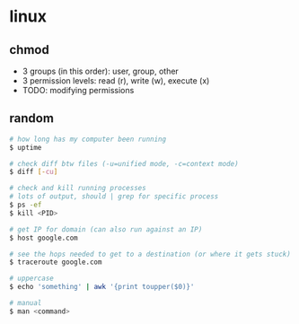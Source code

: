 # linux
## chmod
* 3 groups (in this order): user, group, other
* 3 permission levels: read (r), write (w), execute (x)
* TODO: modifying permissions

## random
```bash
# how long has my computer been running
$ uptime

# check diff btw files (-u=unified mode, -c=context mode)
$ diff [-cu]

# check and kill running processes
# lots of output, should | grep for specific process
$ ps -ef
$ kill <PID>

# get IP for domain (can also run against an IP)
$ host google.com

# see the hops needed to get to a destination (or where it gets stuck)
$ traceroute google.com

# uppercase
$ echo 'something' | awk '{print toupper($0)}'

# manual
$ man <command>
```